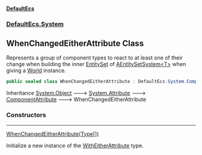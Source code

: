 #### [DefaultEcs](DefaultEcs.md 'DefaultEcs')
### [DefaultEcs.System](DefaultEcs.md#DefaultEcs_System 'DefaultEcs.System')
## WhenChangedEitherAttribute Class
Represents a group of component types to react to at least one of their change when building the inner [EntitySet](EntitySet.md 'DefaultEcs.EntitySet') of [AEntitySetSystem&lt;T&gt;](AEntitySetSystem_T_.md 'DefaultEcs.System.AEntitySetSystem&lt;T&gt;') when giving a [World](World.md 'DefaultEcs.World') instance.  
```csharp
public sealed class WhenChangedEitherAttribute : DefaultEcs.System.ComponentAttribute
```

Inheritance [System.Object](https://docs.microsoft.com/en-us/dotnet/api/System.Object 'System.Object') &#129106; [System.Attribute](https://docs.microsoft.com/en-us/dotnet/api/System.Attribute 'System.Attribute') &#129106; [ComponentAttribute](ComponentAttribute.md 'DefaultEcs.System.ComponentAttribute') &#129106; WhenChangedEitherAttribute  
### Constructors

***
[WhenChangedEitherAttribute(Type[])](WhenChangedEitherAttribute_WhenChangedEitherAttribute(Type__).md 'DefaultEcs.System.WhenChangedEitherAttribute.WhenChangedEitherAttribute(System.Type[])')

Initialize a new instance of the [WithEitherAttribute](WithEitherAttribute.md 'DefaultEcs.System.WithEitherAttribute') type.  
